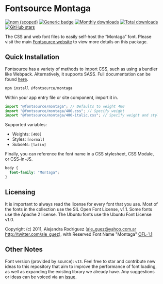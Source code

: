 # Fontsource Montaga

[![npm (scoped)](https://img.shields.io/npm/v/@fontsource/montaga?color=brightgreen)](https://www.npmjs.com/package/@fontsource/montaga) [![Generic badge](https://img.shields.io/badge/fontsource-passing-brightgreen)](https://github.com/fontsource/fontsource) [![Monthly downloads](https://badgen.net/npm/dm/@fontsource/montaga)](https://github.com/fontsource/fontsource) [![Total downloads](https://badgen.net/npm/dt/@fontsource/montaga)](https://github.com/fontsource/fontsource) [![GitHub stars](https://img.shields.io/github/stars/fontsource/fontsource.svg?style=social&label=Star)](https://github.com/fontsource/fontsource/stargazers)

The CSS and web font files to easily self-host the “Montaga” font. Please visit the main [Fontsource website](https://fontsource.org/fonts/montaga) to view more details on this package.

## Quick Installation

Fontsource has a variety of methods to import CSS, such as using a bundler like Webpack. Alternatively, it supports SASS. Full documentation can be found [here](https://fontsource.org/docs/getting-started/introduction).

```javascript
npm install @fontsource/montaga
```

Within your app entry file or site component, import it in.

```javascript
import "@fontsource/montaga"; // Defaults to weight 400
import "@fontsource/montaga/400.css"; // Specify weight
import "@fontsource/montaga/400-italic.css"; // Specify weight and style

```

Supported variables:
- Weights: `[400]`
- Styles: `[normal]`
- Subsets: `[latin]`

Finally, you can reference the font name in a CSS stylesheet, CSS Module, or CSS-in-JS.

```css
body {
  font-family: "Montaga";
}
```

## Licensing
It is important to always read the license for every font that you use.
Most of the fonts in the collection use the SIL Open Font License, v1.1. Some fonts use the Apache 2 license. The Ubuntu fonts use the Ubuntu Font License v1.0.

Copyright (c) 2011, Alejandra Rodriguez (ale_guez@yahoo.com.ar http://twitter.com/ale_guez), with Reserved Font Name "Montaga"
[OFL-1.1](http://scripts.sil.org/OFL)

## Other Notes
Font version (provided by source): `v13`.
Feel free to star and contribute new ideas to this repository that aim to improve the performance of font loading, as well as expanding the existing library we already have. Any suggestions or ideas can be voiced via an [issue](https://github.com/fontsource/fontsource/issues).